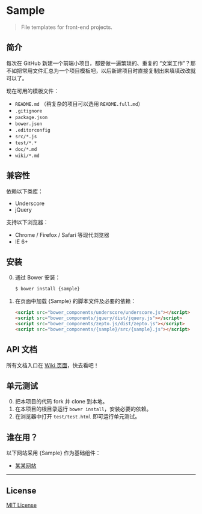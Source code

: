 # Sample

> File templates for front-end projects.

## 简介

每次在 GitHub 新建一个前端小项目，都要做一遍繁琐的、重复的 “文案工作”？那不如把常用文件汇总为一个项目模板吧，以后新建项目时直接复制出来填填改改就可以了。

现在可用的模板文件：

* `README.md` （稍复杂的项目可以选用 `README.full.md`）
* `.gitignore`
* `package.json`
* `bower.json`
* `.editorconfig`
* `src/*.js`
* `test/*.*`
* `doc/*.md`
* `wiki/*.md`

## 兼容性

依赖以下类库：

* Underscore
* jQuery

支持以下浏览器：

* Chrome / Firefox / Safari 等现代浏览器
* IE 6+

## 安装

0. 通过 Bower 安装：

	```sh
	$ bower install {sample}
	```

0. 在页面中加载 {Sample} 的脚本文件及必要的依赖：

	```html
	<script src="bower_components/underscore/underscore.js"></script>
	<script src="bower_components/jquery/dist/jquery.js"></script>
	<script src="bower_components/zepto.js/dist/zepto.js"></script>
	<script src="bower_components/{sample}/src/{sample}.js"></script>
	```

## API 文档

所有文档入口在 [Wiki 页面](https://github.com/cssmagic/sample/wiki)，快去看吧！

## 单元测试

0. 把本项目的代码 fork 并 clone 到本地。
0. 在本项目的根目录运行 `bower install`，安装必要的依赖。
0. 在浏览器中打开 `test/test.html` 即可运行单元测试。

## 谁在用？

以下网站采用 {Sample} 作为基础组件：

* [某某网站](https://github.com/cssmagic/sample)

***

## License

[MIT License](http://www.opensource.org/licenses/mit-license.php)

